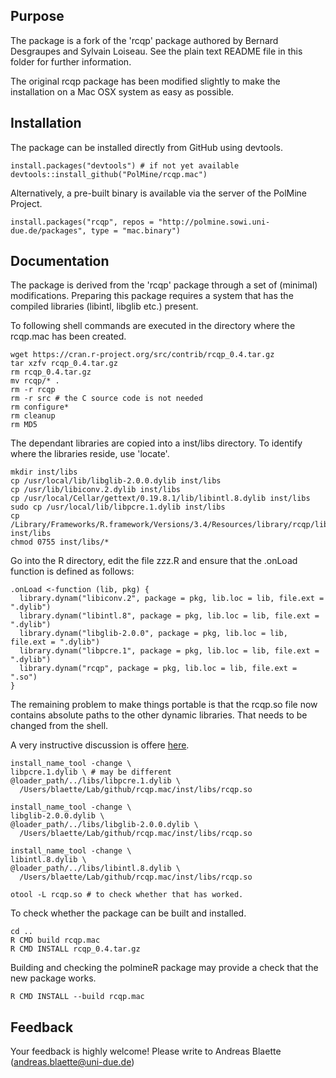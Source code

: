 ## Purpose

The package is a fork of the 'rcqp' package authored by Bernard Desgraupes
and Sylvain Loiseau. See the plain text README file in this folder for 
further information. 

The original rcqp package has been modified slightly to make the installation
on a Mac OSX system as easy as possible.

## Installation

The package can be installed directly from GitHub using devtools.

```{r}
install.packages("devtools") # if not yet available
devtools::install_github("PolMine/rcqp.mac")
```
Alternatively, a pre-built binary is available via the server of the PolMine
Project.

```{r}
install.packages("rcqp", repos = "http://polmine.sowi.uni-due.de/packages", type = "mac.binary")
```

## Documentation

The package is derived from the 'rcqp' package through a set of (minimal)
modifications. Preparing this package requires a system that has the compiled
libraries (libintl, libglib etc.) present.

To following shell commands are executed in the directory where the rcqp.mac
has been created.

```{sh}
wget https://cran.r-project.org/src/contrib/rcqp_0.4.tar.gz
tar xzfv rcqp_0.4.tar.gz
rm rcqp_0.4.tar.gz
mv rcqp/* .
rm -r rcqp
rm -r src # the C source code is not needed
rm configure*
rm cleanup
rm MD5
```

The dependant libraries are copied into a inst/libs directory. To identify 
where the libraries reside, use 'locate'.

```{sh}
mkdir inst/libs
cp /usr/local/lib/libglib-2.0.0.dylib inst/libs
cp /usr/lib/libiconv.2.dylib inst/libs
cp /usr/local/Cellar/gettext/0.19.8.1/lib/libintl.8.dylib inst/libs
sudo cp /usr/local/lib/libpcre.1.dylib inst/libs
cp /Library/Frameworks/R.framework/Versions/3.4/Resources/library/rcqp/libs/rcqp.so inst/libs
chmod 0755 inst/libs/*
```

Go into the R directory, edit the file zzz.R and ensure that the .onLoad
function is defined as follows:

```{r}
.onLoad <-function (lib, pkg) {
  library.dynam("libiconv.2", package = pkg, lib.loc = lib, file.ext = ".dylib")
  library.dynam("libintl.8", package = pkg, lib.loc = lib, file.ext = ".dylib")
  library.dynam("libglib-2.0.0", package = pkg, lib.loc = lib, file.ext = ".dylib")
  library.dynam("libpcre.1", package = pkg, lib.loc = lib, file.ext = ".dylib")
  library.dynam("rcqp", package = pkg, lib.loc = lib, file.ext = ".so")
}
```

The remaining problem to make things portable is that the rcqp.so file now contains absolute paths to the other dynamic libraries. That needs to be changed from the shell.

A very instructive discussion is offere [here](https://blogs.oracle.com/dipol/dynamic-libraries,-rpath,-and-mac-os).

```{sh}
install_name_tool -change \
libpcre.1.dylib \ # may be different 
@loader_path/../libs/libpcre.1.dylib \
  /Users/blaette/Lab/github/rcqp.mac/inst/libs/rcqp.so

install_name_tool -change \
libglib-2.0.0.dylib \
@loader_path/../libs/libglib-2.0.0.dylib \
  /Users/blaette/Lab/github/rcqp.mac/inst/libs/rcqp.so

install_name_tool -change \
libintl.8.dylib \
@loader_path/../libs/libintl.8.dylib \
  /Users/blaette/Lab/github/rcqp.mac/inst/libs/rcqp.so

otool -L rcqp.so # to check whether that has worked.
```
To check whether the package can be built and installed.

```{sh}
cd ..
R CMD build rcqp.mac
R CMD INSTALL rcqp_0.4.tar.gz
```

Building and checking the polmineR package may provide a check that the 
new package works.

```{r}
R CMD INSTALL --build rcqp.mac
```

## Feedback

Your feedback is highly welcome! Please write to Andreas Blaette (andreas.blaette@uni-due.de)

